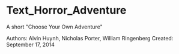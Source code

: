 # Text_Horror_Adventure
A short "Choose Your Own Adventure"


Authors: Alvin Huynh, Nicholas Porter, William Ringenberg
Created: September 17, 2014
